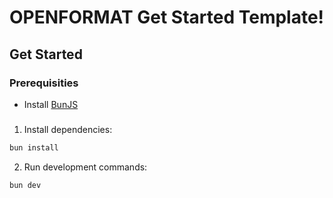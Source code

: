 # OPENFORMAT Get Started Template!

## Get Started

### Prerequisities

- Install [BunJS](https://bun.sh/)

###

1. Install dependencies:

```bash
bun install
```

2. Run development commands:

```bash
bun dev
```
